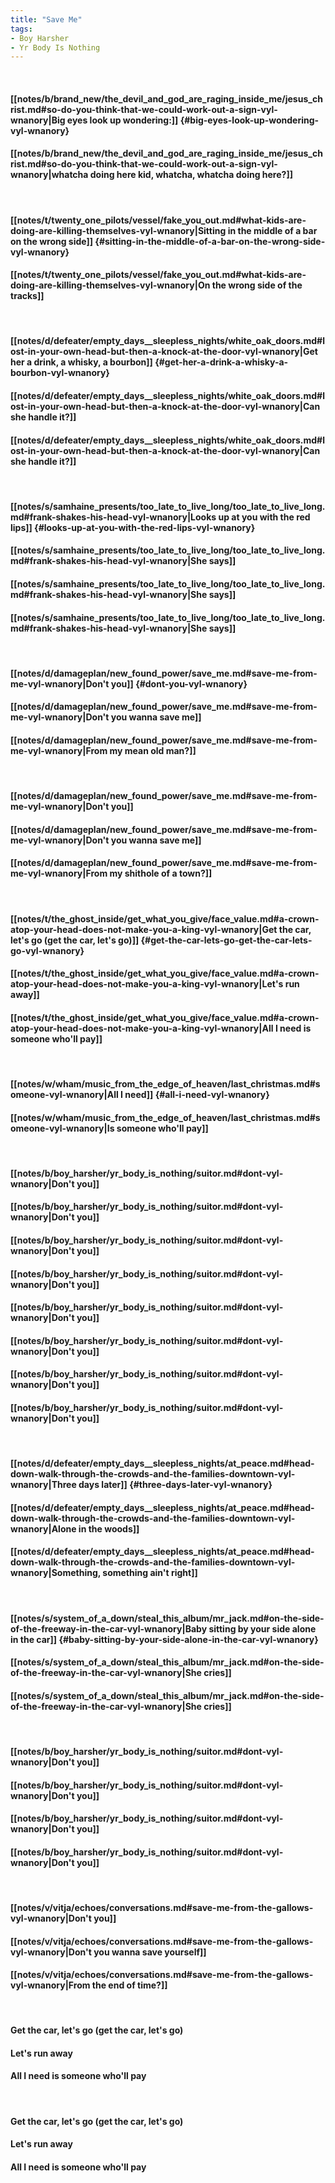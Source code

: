```yaml
---
title: "Save Me"
tags:
- Boy Harsher
- Yr Body Is Nothing
---
```

&nbsp;
#### [[notes/b/brand_new/the_devil_and_god_are_raging_inside_me/jesus_christ.md#so-do-you-think-that-we-could-work-out-a-sign-vyl-wnanory|Big eyes look up wondering:]] {#big-eyes-look-up-wondering-vyl-wnanory}
#### [[notes/b/brand_new/the_devil_and_god_are_raging_inside_me/jesus_christ.md#so-do-you-think-that-we-could-work-out-a-sign-vyl-wnanory|whatcha doing here kid, whatcha, whatcha doing here?]]
&nbsp;
#### [[notes/t/twenty_one_pilots/vessel/fake_you_out.md#what-kids-are-doing-are-killing-themselves-vyl-wnanory|Sitting in the middle of a bar on the wrong side]] {#sitting-in-the-middle-of-a-bar-on-the-wrong-side-vyl-wnanory}
#### [[notes/t/twenty_one_pilots/vessel/fake_you_out.md#what-kids-are-doing-are-killing-themselves-vyl-wnanory|On the wrong side of the tracks]]
&nbsp;
#### [[notes/d/defeater/empty_days__sleepless_nights/white_oak_doors.md#lost-in-your-own-head-but-then-a-knock-at-the-door-vyl-wnanory|Get her a drink, a whisky, a bourbon]] {#get-her-a-drink-a-whisky-a-bourbon-vyl-wnanory}
#### [[notes/d/defeater/empty_days__sleepless_nights/white_oak_doors.md#lost-in-your-own-head-but-then-a-knock-at-the-door-vyl-wnanory|Can she handle it?]]
#### [[notes/d/defeater/empty_days__sleepless_nights/white_oak_doors.md#lost-in-your-own-head-but-then-a-knock-at-the-door-vyl-wnanory|Can she handle it?]]
&nbsp;
#### [[notes/s/samhaine_presents/too_late_to_live_long/too_late_to_live_long.md#frank-shakes-his-head-vyl-wnanory|Looks up at you with the red lips]] {#looks-up-at-you-with-the-red-lips-vyl-wnanory}
#### [[notes/s/samhaine_presents/too_late_to_live_long/too_late_to_live_long.md#frank-shakes-his-head-vyl-wnanory|She says]]
#### [[notes/s/samhaine_presents/too_late_to_live_long/too_late_to_live_long.md#frank-shakes-his-head-vyl-wnanory|She says]]
#### [[notes/s/samhaine_presents/too_late_to_live_long/too_late_to_live_long.md#frank-shakes-his-head-vyl-wnanory|She says]]
&nbsp;
#### [[notes/d/damageplan/new_found_power/save_me.md#save-me-from-me-vyl-wnanory|Don't you]] {#dont-you-vyl-wnanory}
#### [[notes/d/damageplan/new_found_power/save_me.md#save-me-from-me-vyl-wnanory|Don't you wanna save me]]
#### [[notes/d/damageplan/new_found_power/save_me.md#save-me-from-me-vyl-wnanory|From my mean old man?]]
&nbsp;
#### [[notes/d/damageplan/new_found_power/save_me.md#save-me-from-me-vyl-wnanory|Don't you]]
#### [[notes/d/damageplan/new_found_power/save_me.md#save-me-from-me-vyl-wnanory|Don't you wanna save me]]
#### [[notes/d/damageplan/new_found_power/save_me.md#save-me-from-me-vyl-wnanory|From my shithole of a town?]]
&nbsp;
#### [[notes/t/the_ghost_inside/get_what_you_give/face_value.md#a-crown-atop-your-head-does-not-make-you-a-king-vyl-wnanory|Get the car, let's go (get the car, let's go)]] {#get-the-car-lets-go-get-the-car-lets-go-vyl-wnanory}
#### [[notes/t/the_ghost_inside/get_what_you_give/face_value.md#a-crown-atop-your-head-does-not-make-you-a-king-vyl-wnanory|Let's run away]]
#### [[notes/t/the_ghost_inside/get_what_you_give/face_value.md#a-crown-atop-your-head-does-not-make-you-a-king-vyl-wnanory|All I need is someone who'll pay]]
&nbsp;
#### [[notes/w/wham/music_from_the_edge_of_heaven/last_christmas.md#someone-vyl-wnanory|All I need]] {#all-i-need-vyl-wnanory}
#### [[notes/w/wham/music_from_the_edge_of_heaven/last_christmas.md#someone-vyl-wnanory|Is someone who'll pay]]
&nbsp;
#### [[notes/b/boy_harsher/yr_body_is_nothing/suitor.md#dont-vyl-wnanory|Don't you]]
#### [[notes/b/boy_harsher/yr_body_is_nothing/suitor.md#dont-vyl-wnanory|Don't you]]
#### [[notes/b/boy_harsher/yr_body_is_nothing/suitor.md#dont-vyl-wnanory|Don't you]]
#### [[notes/b/boy_harsher/yr_body_is_nothing/suitor.md#dont-vyl-wnanory|Don't you]]
#### [[notes/b/boy_harsher/yr_body_is_nothing/suitor.md#dont-vyl-wnanory|Don't you]]
#### [[notes/b/boy_harsher/yr_body_is_nothing/suitor.md#dont-vyl-wnanory|Don't you]]
#### [[notes/b/boy_harsher/yr_body_is_nothing/suitor.md#dont-vyl-wnanory|Don't you]]
#### [[notes/b/boy_harsher/yr_body_is_nothing/suitor.md#dont-vyl-wnanory|Don't you]]
&nbsp;
#### [[notes/d/defeater/empty_days__sleepless_nights/at_peace.md#head-down-walk-through-the-crowds-and-the-families-downtown-vyl-wnanory|Three days later]] {#three-days-later-vyl-wnanory}
#### [[notes/d/defeater/empty_days__sleepless_nights/at_peace.md#head-down-walk-through-the-crowds-and-the-families-downtown-vyl-wnanory|Alone in the woods]]
#### [[notes/d/defeater/empty_days__sleepless_nights/at_peace.md#head-down-walk-through-the-crowds-and-the-families-downtown-vyl-wnanory|Something, something ain't right]]
&nbsp;
#### [[notes/s/system_of_a_down/steal_this_album/mr_jack.md#on-the-side-of-the-freeway-in-the-car-vyl-wnanory|Baby sitting by your side alone in the car]] {#baby-sitting-by-your-side-alone-in-the-car-vyl-wnanory}
#### [[notes/s/system_of_a_down/steal_this_album/mr_jack.md#on-the-side-of-the-freeway-in-the-car-vyl-wnanory|She cries]]
#### [[notes/s/system_of_a_down/steal_this_album/mr_jack.md#on-the-side-of-the-freeway-in-the-car-vyl-wnanory|She cries]]
&nbsp;
#### [[notes/b/boy_harsher/yr_body_is_nothing/suitor.md#dont-vyl-wnanory|Don't you]]
#### [[notes/b/boy_harsher/yr_body_is_nothing/suitor.md#dont-vyl-wnanory|Don't you]]
#### [[notes/b/boy_harsher/yr_body_is_nothing/suitor.md#dont-vyl-wnanory|Don't you]]
#### [[notes/b/boy_harsher/yr_body_is_nothing/suitor.md#dont-vyl-wnanory|Don't you]]
&nbsp;
#### [[notes/v/vitja/echoes/conversations.md#save-me-from-the-gallows-vyl-wnanory|Don't you]]
#### [[notes/v/vitja/echoes/conversations.md#save-me-from-the-gallows-vyl-wnanory|Don't you wanna save yourself]]
#### [[notes/v/vitja/echoes/conversations.md#save-me-from-the-gallows-vyl-wnanory|From the end of time?]]
&nbsp;
#### Get the car, let's go (get the car, let's go)
#### Let's run away
#### All I need is someone who'll pay
&nbsp;
#### Get the car, let's go (get the car, let's go)
#### Let's run away
#### All I need is someone who'll pay
